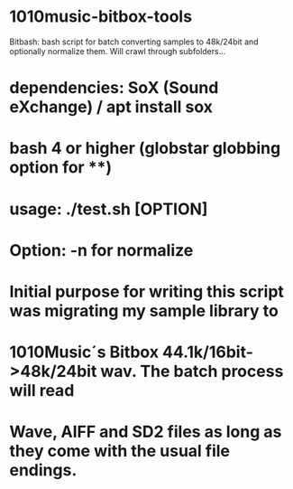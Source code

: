 # 1010music-bitbox-tools

Bitbash: bash script for batch converting samples to 48k/24bit and optionally normalize them. Will crawl through subfolders...

# dependencies: SoX (Sound eXchange) / apt install sox
# bash 4 or higher (globstar globbing option for **)
#
# usage: ./test.sh [OPTION]  
# Option: -n for normalize
#
#
# Initial purpose for writing this script was migrating my sample library to 
# 1010Music´s Bitbox 44.1k/16bit->48k/24bit wav. The batch process will read 
# Wave, AIFF and SD2 files as long as they come with the usual file endings.
# 
